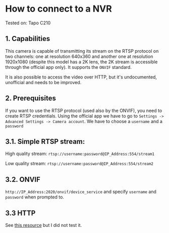 # How to connect to a NVR

Tested on: Tapo C210

## 1. Capabilities
This camera is capable of transmitting its stream on the RTSP protocol on two channels: one at resolution 640x360 and another one at resolution 1920x1080 (despite this model
has a 2K lens, the 2K stream is accessible through the official app only).
It supports the `ONVIF` standard.

It is also possible to access the video over HTTP, but it's undocumented, unofficial and needs to be improved.

## 2. Prerequisites
If you want to use the RTSP protocol (used also by the ONVIF), you need to create RTSP credentials. Using the official app we have to go to `Settings -> Advanced Settings -> Camera account`. We have to choose a `username` and a `password`

## 3.1. Simple RTSP stream:
High quality stream: `rtsp://username:password@IP_Address:554/stream1`

Low quality stream: `rtsp://username:password@IP_Address:554/stream2`

## 3.2. ONVIF
`http://IP_Address:2020/onvif/device_service`
and specify `username` and `password` when prompted to.

## 3.3 HTTP
See [this resource](https://drmnsamoliu.github.io/video.html) but I did not test it.
